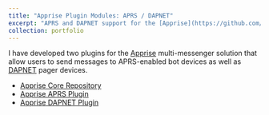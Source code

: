 ```yaml
---
title: "Apprise Plugin Modules: APRS / DAPNET"
excerpt: "APRS and DAPNET support for the [Apprise](https://github.com/caronc/apprise) multi-messenger solution<br/><img src='/images/apprise-program-image.jpg'>"
collection: portfolio
---
```


I have developed two plugins for the [Apprise](https://github.com/caronc/apprise) multi-messenger solution that allow users to send messages to APRS-enabled bot devices as well as [DAPNET](https://hampager.de) pager devices.

- [Apprise Core Repository](https://github.com/caronc/apprise)
- [Apprise APRS Plugin](https://github.com/caronc/apprise/wiki/Notify_aprs)
- [Apprise DAPNET Plugin](https://github.com/caronc/apprise/wiki/Notify_dapnet)
